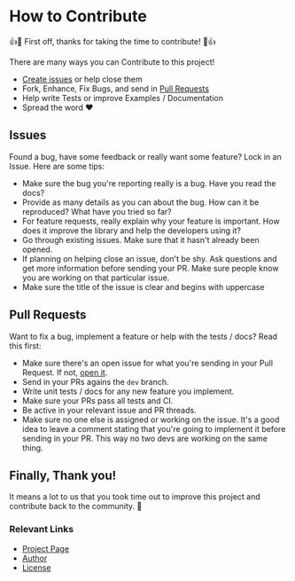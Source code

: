 How to Contribute
=================

:+1::tada: First off, thanks for taking the time to contribute! :tada::+1:


There are many ways you can Contribute to this project!

 - [Create issues][issues] or help close them
 - Fork, Enhance, Fix Bugs, and send in [Pull Requests][pr]
 - Help write Tests or improve Examples / Documentation
 - Spread the word :heart:



## Issues

Found a bug, have some feedback or really want some feature? Lock in an Issue. Here are some tips:

 - Make sure the bug you're reporting really is a bug. Have you read the docs?
 - Provide as many details as you can about the bug. How can it be reproduced? What have you tried so far?
 - For feature requests, really explain why your feature is important. How does it improve the library and help the developers using it?
 - Go through existing issues. Make sure that it hasn't already been opened.
 - If planning on helping close an issue, don't be shy. Ask questions and get more information before sending your PR. Make sure people know you are working on that particular issue.
 - Make sure the title of the issue is clear and begins with uppercase


## Pull Requests

Want to fix a bug, implement a feature or help with the tests / docs? Read this first:

 - Make sure there's an open issue for what you're sending in your Pull Request. If not, [open it][issues].
 - Send in your PRs agains the `dev` branch.
 - Write unit tests / docs for any new feature you implement.
 - Make sure your PRs pass all tests and CI.
 - Be active in your relevant issue and PR threads.
 - Make sure no one else is assigned or working on the issue. It's a good idea to leave a comment stating
   that you're going to implement it before sending in your PR. This way no two devs are working on the same
   thing.



## Finally, Thank you!

It means a lot to us that you took time out to improve this project and contribute back to the community. :tada:


### Relevant Links

 - [Project Page][github]
 - [Author][author]
 - [License][license]


  [github]:   https://github.com/angrykoala/gaucho
  [author]:   https://github.com/angrykoala
  [license]:  <https://github.com/angrykoala/gaucho/blob/master/LICENSE>

  [issues]:   #issues
  [pr]:       #pull-requests
